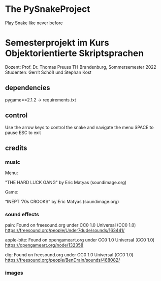 # The PySnakeProject
Play Snake like never before

# Semesterprojekt im Kurs Objektorientierte Skriptsprachen
Dozent: Prof. Dr. Thomas Preuss
TH Brandenburg, Sommersemester 2022
Studenten: Gerrit Schöß und Stephan Kost

## dependencies
pygame==2.1.2
-> requirements.txt

## control
Use the arrow keys to control the snake and navigate the menu
SPACE to pause
ESC to exit

## credits

### music

Menu: 

"THE HARD LUCK GANG" by Eric Matyas (soundimage.org)

Game: 

“INEPT ’70s CROOKS” by Eric Matyas (soundimage.org)

### sound effects

pain: Found on freesound.org under CC0 1.0 Universal (CC0 1.0)
https://freesound.org/people/Under7dude/sounds/163441/

apple-bite: Found on opengameart.org under CC0 1.0 Universal (CC0 1.0)
https://opengameart.org/node/132358

dig: Found on freesound.org under CC0 1.0 Universal (CC0 1.0)
https://freesound.org/people/BenDrain/sounds/488082/

### images

